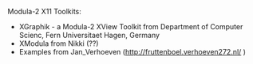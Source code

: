 Modula-2 X11 Toolkits:
- XGraphik - a Modula-2 XView Toolkit from Department of Computer Scienc, Fern Universitaet Hagen, Germany
- XModula from Nikki (??)
- Examples from Jan_Verhoeven (http://fruttenboel.verhoeven272.nl/ )
